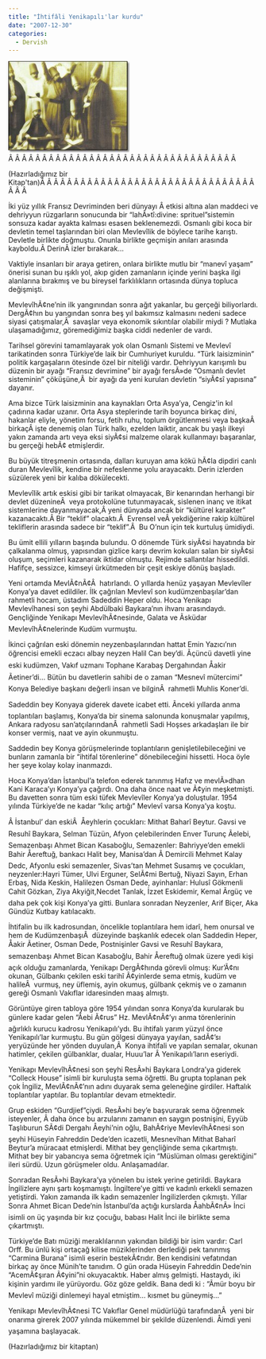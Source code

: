 ```yaml
---
title: "İhtifâli Yenikapılı'lar kurdu"
date: "2007-12-30"
categories: 
  - Dervish
---
```


[![image02.jpg](../uploads/2007/12/image02.jpg)](../uploads/2007/12/image02.jpg "image02.jpg")Â Â Â Â Â Â Â Â Â Â Â Â Â Â Â Â Â Â Â Â Â Â Â Â Â Â Â Â Â Â Â Â Â Â 

(Hazırladığımız bir Kitap'tan)Â Â Â Â Â Â Â Â Â Â Â Â Â Â Â Â Â Â Â Â Â Â Â Â Â Â Â Â Â Â Â Â Â Â Â 

İki yüz yıllık Fransız Devriminden beri dünyayı Â etkisi altına alan maddeci ve dehriyyun rüzgarların sonucunda bir “lahÃ»tî:divine: sprituel”sistemin sonsuza kadar ayakta kalması esasen beklenemezdi. Osmanlı gibi koca bir devletin temel taşlarından biri olan Mevlevîlik de böylece tarihe karıştı. Devletle birlikte doğmuştu. Onunla birlikte geçmişin anıları arasında kayboldu.Â DerinÂ izler bırakarak…

Vaktiyle insanları bir araya getiren, onlara birlikte mutlu bir “manevî yaşam” önerisi sunan bu ışıklı yol, akıp giden zamanların içinde yerini başka ilgi alanlarına bırakmış ve bu bireysel farklılıkların ortasında dünya topluca değişmişti.

MevlevîhÃ¢ne’nin ilk yangınından sonra ağıt yakanlar, bu gerçeği biliyorlardı. DergÃ¢hın bu yangından sonra beş yıl bakımsız kalmasını nedeni sadece siyasi çatışmalar,Â  savaşlar veya ekonomik sıkıntılar olabilir miydi ? Mutlaka ulaşamadığımız, göremediğimiz başka ciddi nedenler de vardı.

Tarihsel görevini tamamlayarak yok olan Osmanlı Sistemi ve Mevlevî tarikatinden sonra Türkiye’de laik bir Cumhuriyet kuruldu. “Türk laisizminin” politik kargaşaların ötesinde özel bir niteliği vardır. Dehriyyun karışımlı bu düzenin bir ayağı “Fransız devrimine” bir ayağı fersÃ»de “Osmanlı devlet sisteminin” çöküşüne,Â  bir ayağı da yeni kurulan devletin “siyÃ¢sî yapısına” dayanır.

Ama bizce Türk laisizminin ana kaynakları Orta Asya’ya, Cengiz'in kıl çadırına kadar uzanır. Orta Asya steplerinde tarih boyunca birkaç dini, hakanlar eliyle, yönetim forsu, fetih ruhu, toplum örgütlenmesi veya başkaÂ  birkaçÂ işte denemiş olan Türk halkı, ezelden laiktir, ancak bu yaşlı ilkeyi yakın zamanda artı veya eksi siyÃ¢si malzeme olarak kullanmayı başaranlar, bu gerçeği hebÃ¢ etmişlerdir.

Bu büyük titreşmenin ortasında, dalları kuruyan ama kökü hÃ¢la dipdiri canlı duran Mevlevîlik, kendine bir nefeslenme yolu arayacaktı. Derin izlerden süzülerek yeni bir kalıba dökülecekti.

Mevlevîlik artık eskisi gibi bir tarikat olmayacak, Bir kenarından herhangi bir devlet düzenineÂ  veya protokolüne tutunmayacak, sislenen inanç ve itikat sistemlerine dayanmayacak,Â yeni dünyada ancak bir “kültürel karakter” kazanacaktı.Â Bir “teklif” olacaktı.Â  Evrensel veÂ yekdiğerine rakip kültürel tekliflerin arasında sadece bir “teklif”.Â  Bu O’nun için tek kurtuluş ümidiydi.

Bu ümit ellili yılların başında bulundu. O dönemde Türk siyÃ¢si hayatında bir çalkalanma olmuş, yapısından gizlice karşı devrim kokuları salan bir siyÃ¢si oluşum, seçimleri kazanarak iktidar olmuştu. Rejimde sallantılar hissedildi. Hafifçe, sessizce, kimseyi ürkütmeden bir çeşit eskiye dönüş başladı.

Yeni ortamda MevlÃ¢nÃ¢Â  hatırlandı. O yıllarda henüz yaşayan Mevlevîler Konya’ya davet edildiler. İlk çağrılan Mevlevî son kudümzenbaşılar’dan rahmetli hocam, üstadım Sadeddin Heper oldu. Hoca Yenikapı Mevlevîhanesi son şeyhi Abdülbaki Baykara’nın ihvanı arasındaydı. Gençliğinde Yenikapı MevlevîhÃ¢nesinde, Galata ve Ãsküdar MevlevîhÃ¢nelerinde Kudüm vurmuştu.

İkinci çağrılan eski dönemin neyzenbaşılarından hattat Emin Yazıcı’nın öğrencisi emekli eczacı albay neyzen Halil Can bey’di. Ãçüncü davetli yine eski kudümzen, Vakıf uzmanı Tophane Karabaş Dergahından Åakir Ãetiner’di… Bütün bu davetlerin sahibi de o zaman “Mesnevî mütercimi” Konya Belediye başkanı değerli insan ve bilginÂ  rahmetli Muhlis Koner’di.

Sadeddin bey Konyaya giderek davete icabet etti. Ãnceki yıllarda anma toplantıları başlamış, Konya’da bir sinema salonunda konuşmalar yapılmış, Ankara radyosu san’atçılarındanÂ  rahmetli Sadi Hoşses arkadaşları ile bir konser vermiş, naat ve ayin okunmuştu.

Saddedin bey Konya görüşmelerinde toplantıların genişletilebileceğini ve bunların zamanla bir “ihtifal törenlerine” dönebileceğini hissetti. Hoca öyle her şeye kolay kolay inanmazdı.

Hoca Konya’dan İstanbul’a telefon ederek tanınmış Hafız ve mevlÃ»dhan Kani Karaca’yı Konya’ya çağırdı. Ona daha önce naat ve Ã¢yin meşketmişti. Bu davetten sonra tüm eski tüfek Mevlevîler Konya’ya doluştular. 1954 yılında Türkiye’de ne kadar “kılıç artığı” Mevlevî varsa Konya’ya koştu.

Â İstanbul’ dan eskiÂ  Åeyhlerin çocukları: Mithat Baharî Beytur. Gavsi ve Resuhî Baykara, Selman Tüzün, Afyon çelebilerinden Enver Turunç Ãelebi, Semazenbaşı Ahmet Bican Kasaboğlu, Semazenler: Bahriyye’den emekli Bahir Åereftuğ, bankacı Halit bey, Manisa’dan Â Demircili Mehmet Kalay Dedc, Afyonlu eski semazenler, Sivas’tan Mehmet Susamış ve çocukları, neyzenler:Hayri Tümer, Ulvi Erguner, SelÃ¢mi Bertuğ, Niyazi Sayın, Erhan Erbaş, Nida Keskin, Halilezen Osman Dede, ayinhanlar: Hulusî Gökmenli Cahit Gözkan, Ziya Akyiğit,Necdet Tanlak, İzzet Eskidemir, Kemal Ãrgüç ve daha pek çok kişi Konya’ya gitti. Bunlara sonradan Neyzenler, Arif Biçer, Aka Gündüz Kutbay katılacaktı.

İhtifalin bu ilk kadrosundan, öncelikle toplantılara hem idarî, hem onursal ve hem de KudümzenbaşıÂ  düzeyinde başkanlık edecek olan Saddedin Heper, Åakir Ãetiner, Osman Dede, Postnişinler Gavsi ve Resuhî Baykara, semazenbaşı Ahmet Bican Kasaboğlu, Bahir Åereftuğ olmak üzere yedi kişi açık olduğu zamanlarda, Yenikapı DergÃ¢hında görevli olmuş: Kur’Ã¢nı okunan, Gülbankı çekilen eski tarihî Ã¢yinlerde sema etmiş, kudüm ve halileÂ  vurmuş, ney üflemiş, ayin okumuş, gülbank çekmiş ve o zamanın gereği Osmanlı Vakıflar idaresinden maaş almıştı.

Görüntüye giren tabloya göre 1954 yılından sonra Konya’da kurularak bu günlere kadar gelen “Åebi Ã¢rus” Hz. MevlÃ¢nÃ¢’yı anma törenlerinin ağırlıklı kurucu kadrosu Yenikapılı’ydı. Bu ihtifalı yarım yüzyıl önce Yenikapılı’lar kurmuştu. Bu gün gölgesi dünyaya yayılan, sadÃ¢’sı yeryüzünde her yönden duyulan,Â  Konya ihtifali ve yapılan semalar, okunan hatimler, çekilen gülbanklar, dualar, Huuu’lar Â Yenikapılı’ların eseriydi.

Yenikapı MevlevîhÃ¢nesi son şeyhi ResÃ»hi Baykara Londra’ya giderek “Colleck House” isimli bir kuruluşta sema öğretti. Bu grupta toplanan pek çok İngiliz, MevlÃ¢nÃ¢’nın adını duyarak sema geleneğine girdiler. Haftalık toplantılar yaptılar. Bu toplantılar devam etmektedir.

Grup eskiden “Gurdjief”çiydi. ResÃ»hi bey’e başvurarak sema öğrenmek isteyenler, Â daha önce bu arzularını zamanın en saygın postnişini, Eyyüb Taşlıburun SÃ¢di Dergahı Åeyhi’nin oğlu, BahÃ¢riye MevlevîhÃ¢nesi son şeyhi Hüseyin Fahreddin Dede’den icazetli, Mesnevîhan Mithat Baharî Beytur’a müracaat etmişlerdi. Mithat bey gençliğinde sema çıkartmıştı. Mithat bey bir yabancıya sema öğretmek için “Müslüman olması gerektiğini” ileri sürdü. Uzun görüşmeler oldu. Anlaşamadılar.

Sonradan ResÃ»hi Baykara’ya yönelen bu istek yerine getirildi. Baykara İngilizlere aynı şartı koşmamıştı. İngiltere’ye gitti ve kadınlı erkekli semazen yetiştirdi. Yakın zamanda ilk kadın semazenler İngilizlerden çıkmıştı. Yıllar Sonra Ahmet Bican Dede’nin İstanbul’da açtığı kurslarda ÅahbÃ¢nÃ» İnci isimli on üç yaşında bir kız çocuğu, babası Halit İnci ile birlikte sema çıkartmıştı.

Türkiye’de Batı müziği meraklılarının yakından bildiği bir isim vardır: Carl Orff. Bu ünlü kişi ortaçağ kilise müziklerinden derlediği pek tanınmış “Carmina Burana” isimli eserin bestekÃ¢rıdır. Ben kendisini vefatından birkaç ay önce Münih’te tanıdım. O gün orada Hüseyin Fahreddin Dede’nin “AcemÃ¢şıran Ã¢yini”ni okuyacaktık. Haber almış gelmişti. Hastaydı, iki kişinin yardımı ile yürüyordu. Göz göze geldik. Bana dedi ki : “Ãmür boyu bir Mevlevî müziği dinlemeyi hayal etmiştim… kısmet bu güneymiş…”

Yenikapı MevlevîhÃ¢nesi TC Vakıflar Genel müdürlüğü tarafındanÂ  yeni bir onarıma girerek 2007 yılında mükemmel bir şekilde düzenlendi. Åimdi yeni yaşamına başlayacak.

(Hazırladığımız bir kitaptan)
